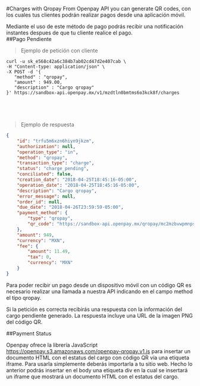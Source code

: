 #Charges with Qropay
From Openpay API you can generate QR codes, con los cuales tus clientes podrán realizar pagos desde una aplicación móvil.

<aside class="notice">
Mediante el uso de este método de pago podrás recibir una notificación instantes despues de que tu cliente realice el pago.
</aside>
##Pago Pendiente

> Ejemplo de petición con cliente

```shell
curl -u sk_e568c42a6c384b7ab02cd47d2e407cab \
-H "Content-type: application/json" \
-X POST -d '{
   "method" : "qropay",
   "amount" : 949.00,
   "description" : "Cargo qropay"
}' https://sandbox-api.openpay.mx/v1/mzdtln0bmtms6o3kck8f/charges
```

```php

```

```java

```

```csharp

```

```ruby

```
> Ejemplo de respuesta

```json
{
    "id": "trfu5m6xzn6hiyn9jkzm",
    "authorization": null,
    "operation_type": "in",
    "method": "qropay",
    "transaction_type": "charge",
    "status": "charge_pending",
    "conciliated": false,
    "creation_date": "2018-04-25T18:45:16-05:00",
    "operation_date": "2018-04-25T18:45:16-05:00",
    "description": "Cargo qropay",
    "error_message": null,
    "order_id": null,
    "due_date": "2018-04-26T23:59:59-05:00",
    "payment_method": {
        "type": "qropay",
        "qr_code": "https://sandbox-api.openpay.mx/qropay/mc2mzbvwpmnps8q0on6q/trfu5m6xzn6hiyn9jkzm/qrcode"
    },
    "amount": 949,
    "currency": "MXN",
    "fee": {
        "amount": 11.49,
        "tax": 0,
        "currency": "MXN"
    }
}
```

Para poder recibir un pago desde un dispositivo móvil con un código QR es necesario realizar una llamada a nuestra API indicando en el campo method el tipo ​qropay.

Si la petición es correcta recibirás una respuesta con la información del cargo pendiente generado. La respuesta incluye una URL de la imagen PNG del código QR.

##Payment Status

Openpay ofrece la librería JavaScript https://openpay.s3.amazonaws.com/openpay-qropay.v1.js para insertar un documento HTML con el estatus del cargo con código QR vía una etiqueta iframe. Para usarla simplemente deberás importarla a tu sitio web. Hecho lo anterior podrás insertar en el body una etiqueta div en la cual se insertará un iframe que mostrará un documento HTML con el estatus del cargo.
